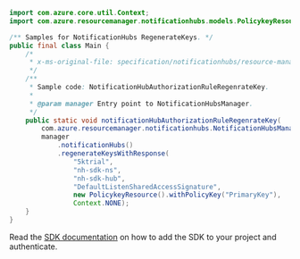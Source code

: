 ```java
import com.azure.core.util.Context;
import com.azure.resourcemanager.notificationhubs.models.PolicykeyResource;

/** Samples for NotificationHubs RegenerateKeys. */
public final class Main {
    /*
     * x-ms-original-file: specification/notificationhubs/resource-manager/Microsoft.NotificationHubs/stable/2017-04-01/examples/NotificationHubs/NotificationHubAuthorizationRuleRegenrateKey.json
     */
    /**
     * Sample code: NotificationHubAuthorizationRuleRegenrateKey.
     *
     * @param manager Entry point to NotificationHubsManager.
     */
    public static void notificationHubAuthorizationRuleRegenrateKey(
        com.azure.resourcemanager.notificationhubs.NotificationHubsManager manager) {
        manager
            .notificationHubs()
            .regenerateKeysWithResponse(
                "5ktrial",
                "nh-sdk-ns",
                "nh-sdk-hub",
                "DefaultListenSharedAccessSignature",
                new PolicykeyResource().withPolicyKey("PrimaryKey"),
                Context.NONE);
    }
}
```

Read the [SDK documentation](https://github.com/Azure/azure-sdk-for-java/blob/azure-resourcemanager-notificationhubs_1.0.0-beta.3/sdk/notificationhubs/azure-resourcemanager-notificationhubs/README.md) on how to add the SDK to your project and authenticate.
